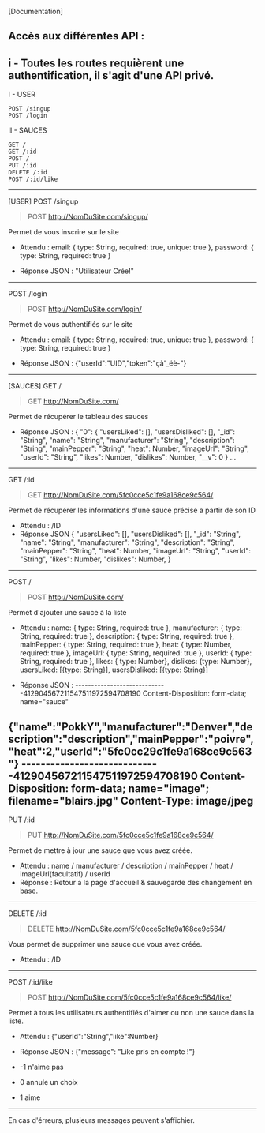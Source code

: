 [Documentation]

Accès aux différentes API :
---------------------------
i - Toutes les routes requièrent une authentification, il s'agit d'une API privé.
---------------------------
I - USER

	POST /singup
	POST /login

II - SAUCES

	GET /
	GET /:id
	POST /
	PUT /:id
	DELETE /:id
	POST /:id/like
---------------------------

[USER]
POST /singup
> POST http://NomDuSite.com/singup/

Permet de vous inscrire sur le site
- Attendu : 
	email: { type: String, required: true, unique: true },
 	password: { type: String, required: true }

- Réponse JSON : "Utilisateur Crée!"
---------------------------

POST /login
> POST http://NomDuSite.com/login/

Permet de vous authentifiés sur le site
- Attendu : 
	email: { type: String, required: true, unique: true },
 	password: { type: String, required: true }

- Réponse JSON : {"userId":"UID","token":"çà'_éè-"}
---------------------------

[SAUCES]
GET /
> GET http://NomDuSite.com/

Permet de récupérer le tableau des sauces
- Réponse JSON : {
	"0": {
		"usersLiked": [],
		"usersDisliked": [],
		"_id": "String",
		"name": "String",
		"manufacturer": "String",
		"description": "String",
		"mainPepper": "String",
		"heat": Number,
		"imageUrl": "String",
		"userId": "String",
		"likes": Number,
		"dislikes": Number,
		"__v": 0
	} ...
---------------------------

GET /:id
> GET http://NomDuSite.com/5fc0cce5c1fe9a168ce9c564/

Permet de récupérer les informations d'une sauce précise a partir de son ID
- Attendu : /ID
- Réponse JSON {
	"usersLiked": [],
	"usersDisliked": [],
	"_id": "String",
	"name": "String",
	"manufacturer": "String",
	"description": "String",
	"mainPepper": "String",
	"heat": Number,
	"imageUrl": "String",
	"userId": "String",
	"likes": Number,
	"dislikes": Number,
}
---------------------------

POST /
> POST http://NomDuSite.com/

Permet d'ajouter une sauce à la liste
- Attendu : 
	name: { type: String, required: true },
	manufacturer: { type: String, required: true },
	description: { type: String, required: true },
	mainPepper: { type: String, required: true },
	heat: { type: Number, required: true },
	imageUrl: { type: String, required: true },
	userId: { type: String, required: true },
	likes: { type: Number},
	dislikes: {type: Number},
	usersLiked: [{type: String}],
	usersDisliked: [{type: String}]

- Réponse JSON :
-----------------------------412904567211547511972594708190
Content-Disposition: form-data; name="sauce"

{"name":"PokkY","manufacturer":"Denver","description":"description","mainPepper":"poivre","heat":2,"userId":"5fc0cc29c1fe9a168ce9c563"}
-----------------------------412904567211547511972594708190
Content-Disposition: form-data; name="image"; filename="blairs.jpg"
Content-Type: image/jpeg
---------------------------

PUT /:id
> PUT http://NomDuSite.com/5fc0cce5c1fe9a168ce9c564/

Permet de mettre à jour une sauce que vous avez créée.
- Attendu : name / manufacturer / description / mainPepper / heat / imageUrl(facultatif) / userId
- Réponse : Retour a la page d'accueil & sauvegarde des changement en base.
---------------------------

DELETE /:id
> DELETE http://NomDuSite.com/5fc0cce5c1fe9a168ce9c564/

Vous permet de supprimer une sauce que vous avez créée.
- Attendu : /ID
---------------------------

POST /:id/like
> POST http://NomDuSite.com/5fc0cce5c1fe9a168ce9c564/like/

Permet à tous les utilisateurs authentifiés d'aimer ou non une sauce dans la liste.
- Attendu : {"userId":"String","like":Number}
- Réponse JSON : {"message": "Like pris en compte !"}

- -1 n'aime pas
- 0 annule un choix
- 1 aime

---------------------------
En cas d'érreurs, plusieurs messages peuvent s'affichier.